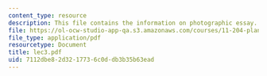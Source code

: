 ```yaml
---
content_type: resource
description: This file contains the information on photographic essay.
file: https://ol-ocw-studio-app-qa.s3.amazonaws.com/courses/11-204-planning-communications-and-digital-media-fall-2004/7112dbe82d3217736c0ddb3b35b63ead_lec3.pdf
file_type: application/pdf
resourcetype: Document
title: lec3.pdf
uid: 7112dbe8-2d32-1773-6c0d-db3b35b63ead
---
```

